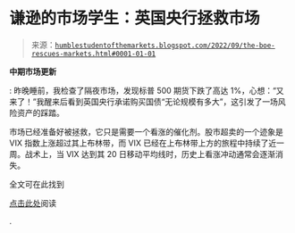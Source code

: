 <!--yml

分类：未分类

日期：2024-05-18 01:38:49

-->

# 谦逊的市场学生：英国央行拯救市场

> 来源：[`humblestudentofthemarkets.blogspot.com/2022/09/the-boe-rescues-markets.html#0001-01-01`](https://humblestudentofthemarkets.blogspot.com/2022/09/the-boe-rescues-markets.html#0001-01-01)

**中期市场更新**

: 昨晚睡前，我检查了隔夜市场，发现标普 500 期货下跌了高达 1%，心想：“又来了！”我醒来后看到英国央行承诺购买国债“无论规模有多大”，这引发了一场风险资产的踩踏。

市场已经准备好被拯救，它只是需要一个看涨的催化剂。股市超卖的一个迹象是 VIX 指数上涨超过其上布林带，而 VIX 已经在上布林带上方的旅程中持续了近一周。战术上，当 VIX 达到其 20 日移动平均线时，历史上看涨冲动通常会逐渐消失。

全文可在此找到

[点击此处](https://humblestudentofthemarkets.com/2022/09/28/the-boe-rescues-the-markets/)阅读

.
